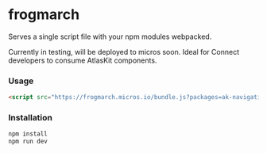 # frogmarch

Serves a single script file with your npm modules webpacked.

Currently in testing, will be deployed to micros soon. Ideal for Connect developers to consume AtlasKit components.

### Usage

```html
<script src="https://frogmarch.micros.io/bundle.js?packages=ak-navigation@11.2.1,ak-button@1.6.0"></script>
```

### Installation

```bash
npm install
npm run dev
```